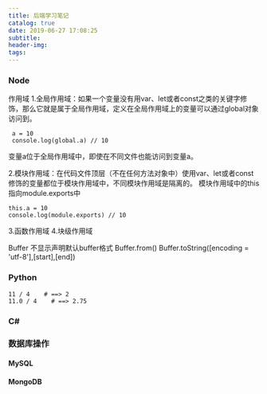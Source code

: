 ```yaml
---
title: 后端学习笔记
catalog: true
date: 2019-06-27 17:08:25
subtitle:
header-img:
tags:
---
```


### Node
作用域
1.全局作用域：如果一个变量没有用var、let或者const之类的关键字修饰，那么它就是属于全局作用域，定义在全局作用域上的变量可以通过global对象访问到。

     a = 10
     console.log(global.a) // 10

变量a位于全局作用域中，即使在不同文件也能访问到变量a。

2.模块作用域：在代码文件顶层（不在任何方法对象中）使用var、let或者const修饰的变量都位于模块作用域中，不同模块作用域是隔离的。
模块作用域中的this指向module.exports中

    this.a = 10
    console.log(module.exports) // 10

3.函数作用域
4.块级作用域

Buffer
不显示声明默认buffer格式
Buffer.from()
Buffer.toString([encoding = 'utf-8'],[start],[end]) 

### Python

    11 / 4    # ==> 2
    11.0 / 4    # ==> 2.75

### C#


### 数据库操作

#### MySQL

#### MongoDB